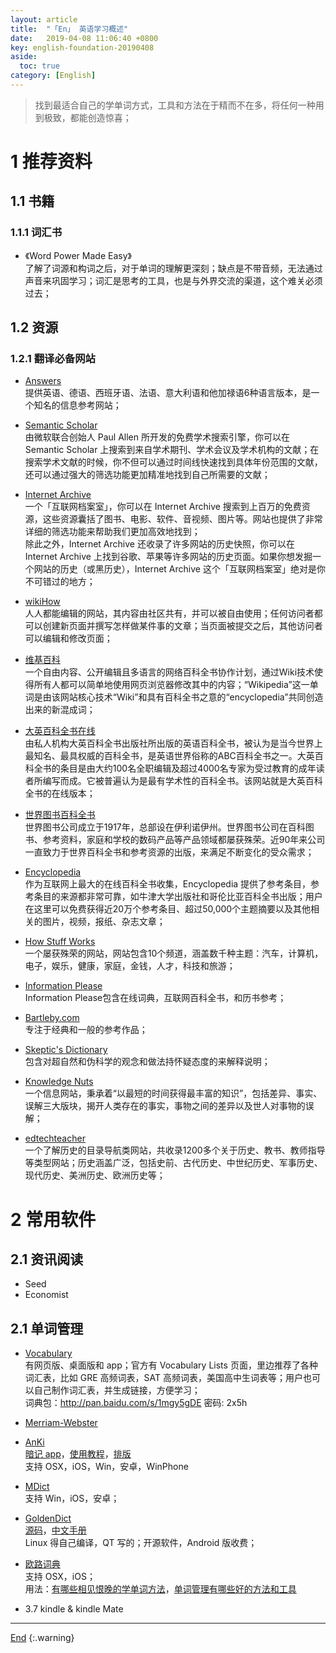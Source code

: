 ```yaml
---
layout: article
title:  "「En」 英语学习概述"
date:   2019-04-08 11:06:40 +0800
key: english-foundation-20190408
aside:
  toc: true
category: [English]
---
```


>找到最适合自己的学单词方式，工具和方法在于精而不在多，将任何一种用到极致，都能创造惊喜；  


<!--more-->


# 1 推荐资料
## 1.1 书籍
### 1.1.1 词汇书
- 《Word Power Made Easy》   
了解了词源和构词之后，对于单词的理解更深刻；缺点是不带音频，无法通过声音来巩固学习；词汇是思考的工具，也是与外界交流的渠道，这个难关必须过去；

## 1.2 资源
### 1.2.1 翻译必备网站
- [Answers](http://www.answers.com/)   
提供英语、德语、西班牙语、法语、意大利语和他加禄语6种语言版本，是一个知名的信息参考网站；   

- [Semantic Scholar](https://www.semanticscholar.org)   
由微软联合创始人 Paul Allen 所开发的免费学术搜索引擎，你可以在 Semantic Scholar 上搜索到来自学术期刊、学术会议及学术机构的文献；在搜索学术文献的时候，你不但可以通过时间线快速找到具体年份范围的文献，还可以通过强大的筛选功能更加精准地找到自己所需要的文献；  

- [Internet Archive](http://www.archive.org)   
一个「互联网档案室」，你可以在 Internet Archive 搜索到上百万的免费资源，这些资源囊括了图书、电影、软件、音视频、图片等。网站也提供了非常详细的筛选功能来帮助我们更加高效地找到；   
除此之外，Internet Archive 还收录了许多网站的历史快照，你可以在 Internet Archive 上找到谷歌、苹果等许多网站的历史页面。如果你想发掘一个网站的历史（或黑历史），Internet Archive 这个「互联网档案室」绝对是你不可错过的地方；  

- [wikiHow](http://www.wikihow.com/)   
人人都能编辑的网站，其内容由社区共有，并可以被自由使用；任何访问者都可以创建新页面并撰写怎样做某件事的文章；当页面被提交之后，其他访问者可以编辑和修改页面；   

- [维基百科](http://www.wikipedia.org/)   
一个自由内容、公开编辑且多语言的网络百科全书协作计划，通过Wiki技术使得所有人都可以简单地使用网页浏览器修改其中的内容；“Wikipedia”这一单词是由该网站核心技术“Wiki”和具有百科全书之意的“encyclopedia”共同创造出来的新混成词；   

- [大英百科全书在线](https://www.britannica.com/)   
由私人机构大英百科全书出版社所出版的英语百科全书，被认为是当今世界上最知名、最具权威的百科全书，是英语世界俗称的ABC百科全书之一。大英百科全书的条目是由大约100名全职编辑及超过4000名专家为受过教育的成年读者所编写而成。它被普遍认为是最有学术性的百科全书。该网站就是大英百科全书的在线版本；   

- [世界图书百科全书](http://www.worldbook.com/)   
世界图书公司成立于1917年，总部设在伊利诺伊州。世界图书公司在百科图书、参考资料，家庭和学校的数码产品等产品领域都屡获殊荣。近90年来公司一直致力于世界百科全书和参考资源的出版，来满足不断变化的受众需求；   

- [Encyclopedia](https://www.encyclopedia.com/)   
作为互联网上最大的在线百科全书收集，Encyclopedia 提供了参考条目，参考条目的来源都非常可靠，如牛津大学出版社和哥伦比亚百科全书出版；用户在这里可以免费获得近20万个参考条目、超过50,000个主题摘要以及其他相关的图片，视频，报纸、杂志文章；     

- [How Stuff Works](https://www.howstuffworks.com/)   
一个屡获殊荣的网站，网站包含10个频道，涵盖数千种主题：汽车，计算机，电子，娱乐，健康，家庭，金钱，人才，科技和旅游；   

- [Information Please](https://www.infoplease.com/)    
Information Please包含在线词典，互联网百科全书，和历书参考；   

- [Bartleby.com](https://www.bartleby.com/)    
专注于经典和一般的参考作品；   

- [Skeptic's Dictionary](http://skepdic.com)    
包含对超自然和伪科学的观念和做法持怀疑态度的来解释说明；   

- [Knowledge Nuts](http://knowledgenuts.com/)    
一个信息网站，秉承着“以最短的时间获得最丰富的知识”，包括差异、事实、误解三大版块，揭开人类存在的事实，事物之间的差异以及世人对事物的误解；   

- [edtechteacher](http://besthistorysites.net/)    
一个了解历史的目录导航类网站，共收录1200多个关于历史、教书、教师指导等类型网站；历史涵盖广泛，包括史前、古代历史、中世纪历史、军事历史、现代历史、美洲历史、欧洲历史等；    

# 2 常用软件
## 2.1 资讯阅读
- Seed   
- Economist    

## 2.1 单词管理
- [Vocabulary](https://www.vocabulary.com/>)    
有网页版、桌面版和 app；官方有 Vocabulary Lists 页面，里边推荐了各种词汇表，比如 GRE 高频词表，SAT 高频词表，美国高中生词表等；用户也可以自己制作词汇表，并生成链接，方便学习；   
词典包：<http://pan.baidu.com/s/1mgy5gDE> 密码: 2x5h   


- [Merriam-Webster](https://www.merriam-webster.com)    

- [AnKi](http://ankisrs.net/index.html)    
[暗记 app](https://web.ankiapp.com/)，[使用教程](https://www.jianshu.com/p/1ce43fa0c4df)，[排版](https://zhuanlan.zhihu.com/p/38054064)    
支持 OSX，iOS，Win，安卓，WinPhone   


- [MDict](https://www.mdict.cn/wp/?lang=zh)    
支持 Win，iOS，安卓；  

- [GoldenDict](http://goldendict.org)    
[源码](https://github.com/goldendict/goldendict)，[中文手册](https://github.com/Dictionaryphile/GoldenDict_zh_manual)    
Linux 得自己编译，QT 写的；开源软件，Android 版收费；     

- [欧路词典](https://www.eudic.net/v4/en/app/eudic)    
支持 OSX，iOS；     
用法：[有哪些相见恨晚的学单词方法](https://mp.weixin.qq.com/s?__biz=MzA4MTY0NTYwMA==&mid=208034398&idx=1&sn=00d47be837c595296534c198835083ce&scene=21#wechat_redirect)，[单词管理有哪些好的方法和工具](https://mp.weixin.qq.com/s?__biz=MzA4MTY0NTYwMA==&mid=2651177447&idx=1&sn=916e0d4e675e5b758b639e34a342b69c&scene=21#wechat_redirect)

-  3.7 kindle & kindle Mate    



-------------------  
[End](#1-推荐资料)
{:.warning}  
